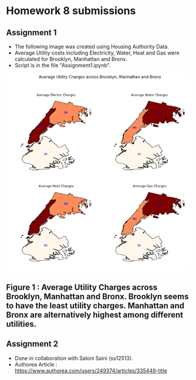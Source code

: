 # Homework 8 submissions

## Assignment 1

* The following image was created using Housing Authority Data.
* Average Utility costs including Electricity, Water, Heat and Gas were calculated for Brooklyn, Manhattan and Bronx.
* Script is in the file "Assignment1.ipynb".
 
![Create test.csv](HW8.png)

## Figure 1 : Average Utility Charges across Brooklyn, Manhattan and Bronx. Brooklyn seems to have the least utility charges. Manhattan and Bronx are alternatively highest among different utilities.

## Assignment 2

* Done in collaboration with Saloni Saini (ss12513).
* Authorea Article : https://www.authorea.com/users/249374/articles/335449-title
